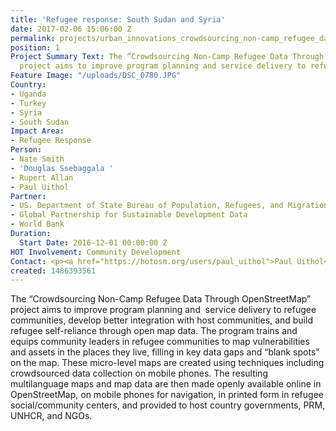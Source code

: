 ```yaml
---
title: 'Refugee response: South Sudan and Syria'
date: 2017-02-06 15:06:00 Z
permalink: projects/urban_innovations_crowdsourcing_non-camp_refugee_data
position: 1
Project Summary Text: The “Crowdsourcing Non-Camp Refugee Data Through OpenStreetMap”
  project aims to improve program planning and service delivery to refugee communities.
Feature Image: "/uploads/DSC_0780.JPG"
Country:
- Uganda
- Turkey
- Syria
- South Sudan
Impact Area:
- Refugee Response
Person:
- Nate Smith
- 'Douglas Ssebaggala '
- Rupert Allan
- Paul Uithol
Partner:
- US. Department of State Bureau of Population, Refugees, and Migration
- Global Partnership for Sustainable Development Data
- World Bank
Duration:
  Start Date: 2016-12-01 00:00:00 Z
HOT Involvement: Community Development
Contact: <p><a href="https://hotosm.org/users/paul_uithol">Paul Uithol</a></p>
created: 1486393561
---
```


<p>The “Crowdsourcing Non-Camp Refugee Data Through OpenStreetMap” project aims to improve program planning and&nbsp; service delivery to refugee communities, develop better integration with host communities, and build refugee self-reliance through open map data. The program trains and equips community leaders in refugee communities to map vulnerabilities and assets in the places they live, filling in key data gaps and “blank spots” on the map. These micro-level maps are created using techniques including crowdsourced data collection on mobile phones. The resulting multilanguage maps and map data are then made openly available online in OpenStreetMap, on mobile phones for navigation, in printed form in refugee social/community centers, and provided to host country governments, PRM, UNHCR, and NGOs.
